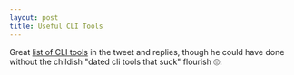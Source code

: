 ```yaml
---
layout: post
title: Useful CLI Tools
---
```


Great [list of CLI tools](https://twitter.com/amilajack/status/1479328649820000256) in the tweet and replies, though he could have done without the childish "dated cli tools that suck" flourish 🙄.

